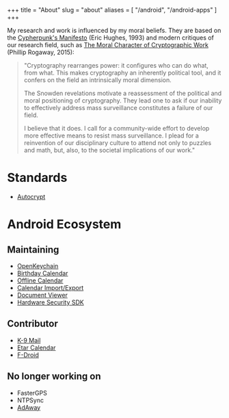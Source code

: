 +++
title = "About"
slug = "about"
aliases = [
    "/android",
    "/android-apps"
]
+++

My research and work is influenced by my moral beliefs.
They are based on the [Cypherpunk's Manifesto](http://www.activism.net/cypherpunk/manifesto.html) (Eric Hughes, 1993) and modern critiques of our research field, such as [The Moral Character of Cryptographic Work](http://web.cs.ucdavis.edu/~rogaway/papers/moral.html) (Phillip Rogaway, 2015):

> "Cryptography rearranges power: it configures who can do what, from what.
> This makes cryptography an inherently political tool, and it confers on the field an intrinsically moral dimension.
>
> The Snowden revelations motivate a reassessment of the political and moral positioning of cryptography.
> They lead one to ask if our inability to effectively address mass surveillance constitutes a failure of our field.
> 
> I believe that it does. I call for a community-wide effort to develop more effective means to resist mass surveillance.
> I plead for a reinvention of our disciplinary culture to attend not only to puzzles and math, but, also, to the societal implications of our work."


# Standards

* [Autocrypt](https://autocrypt.org)

# Android Ecosystem

## Maintaining

* [OpenKeychain](https://www.openkeychain.org)
* [Birthday Calendar](https://github.com/SufficientlySecure/birthday-calendar)
* [Offline Calendar](https://github.com/SufficientlySecure/offline-calendar)
* [Calendar Import/Export](https://github.com/SufficientlySecure/calendar-import-export)
* [Document Viewer](https://github.com/SufficientlySecure/document-viewer)
* [Hardware Security SDK](https://hwsecurity.dev/)

## Contributor

* [K-9 Mail](https://k9mail.github.io/)
* [Etar Calendar](https://github.com/Etar-Group/Etar-Calendar)
* [F-Droid](https://f-droid.org/)

## No longer working on 

* FasterGPS
* NTPSync
* [AdAway](https://adaway.org/)
